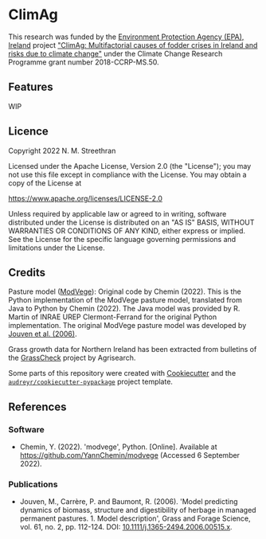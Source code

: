# ClimAg

This research was funded by the [Environment Protection Agency (EPA), Ireland][EPA]
project ["ClimAg: Multifactorial causes of fodder crises in Ireland and risks due to climate change"][ClimAg]
under the Climate Change Research Programme grant number 2018-CCRP-MS.50.

## Features

WIP

## Licence

Copyright 2022 N. M. Streethran

Licensed under the Apache License, Version 2.0 (the "License");
you may not use this file except in compliance with the License.
You may obtain a copy of the License at

  <https://www.apache.org/licenses/LICENSE-2.0>

Unless required by applicable law or agreed to in writing, software
distributed under the License is distributed on an "AS IS" BASIS,
WITHOUT WARRANTIES OR CONDITIONS OF ANY KIND, either express or implied.
See the License for the specific language governing permissions and
limitations under the License.

## Credits

Pasture model ([ModVege]): Original code by Chemin (2022). This is the
Python implementation of the ModVege pasture model, translated from Java to
Python by Chemin (2022).
The Java model was provided by R. Martin of INRAE UREP Clermont-Ferrand
for the original Python implementation.
The original ModVege pasture model was developed by
[Jouven et al. (2006)][Jouven].

Grass growth data for Northern Ireland has been extracted from bulletins of
the [GrassCheck] project by Agrisearch.

Some parts of this repository were created with [Cookiecutter] and the
[`audreyr/cookiecutter-pypackage`][audreyr] project template.

## References

### Software

- Chemin, Y. (2022). 'modvege', Python. [Online]. Available at
  <https://github.com/YannChemin/modvege> (Accessed 6 September 2022).

### Publications

- Jouven, M., Carrère, P. and Baumont, R. (2006). 'Model predicting dynamics
  of biomass, structure and digestibility of herbage in managed permanent
  pastures. 1. Model description', Grass and Forage Science, vol. 61, no. 2,
  pp. 112-124. DOI: [10.1111/j.1365-2494.2006.00515.x][Jouven].

[EPA]: https://www.epa.ie/
[ClimAg]: https://www.ucc.ie/en/eel/projects/climag/
[ModVege]: https://github.com/YannChemin/modvege
[Jouven]: https://doi.org/10.1111/j.1365-2494.2006.00515.x
[GrassCheck]: https://agrisearch.org/grasscheck
[Cookiecutter]: https://github.com/audreyr/cookiecutter
[audreyr]: https://github.com/audreyr/cookiecutter-pypackage
